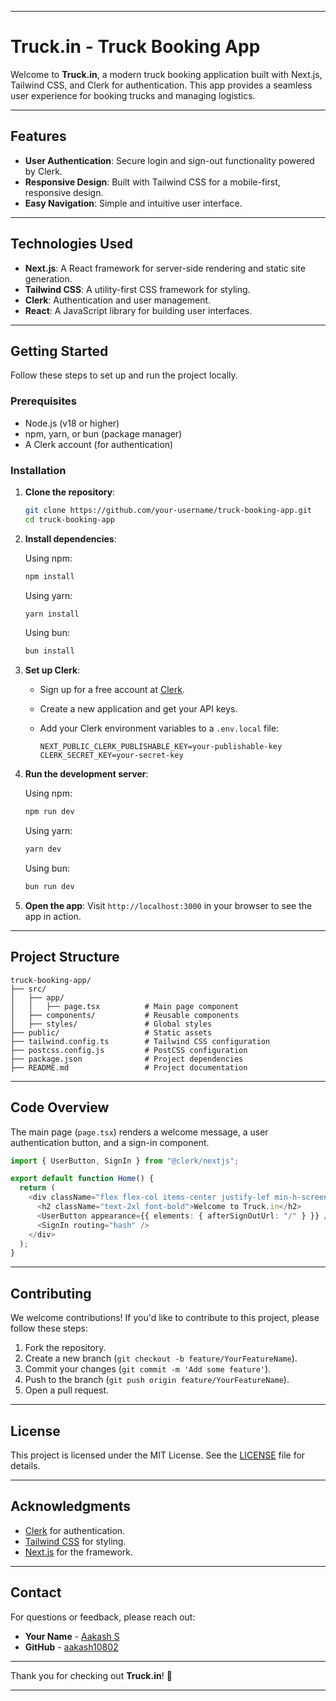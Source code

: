 
---

# Truck.in - Truck Booking App

Welcome to **Truck.in**, a modern truck booking application built with Next.js, Tailwind CSS, and Clerk for authentication. This app provides a seamless user experience for booking trucks and managing logistics.



---

## Features

- **User Authentication**: Secure login and sign-out functionality powered by Clerk.
- **Responsive Design**: Built with Tailwind CSS for a mobile-first, responsive design.
- **Easy Navigation**: Simple and intuitive user interface.

---

## Technologies Used

- **Next.js**: A React framework for server-side rendering and static site generation.
- **Tailwind CSS**: A utility-first CSS framework for styling.
- **Clerk**: Authentication and user management.
- **React**: A JavaScript library for building user interfaces.

---

## Getting Started

Follow these steps to set up and run the project locally.

### Prerequisites

- Node.js (v18 or higher)
- npm, yarn, or bun (package manager)
- A Clerk account (for authentication)

### Installation

1. **Clone the repository**:

   ```bash
   git clone https://github.com/your-username/truck-booking-app.git
   cd truck-booking-app
   ```

2. **Install dependencies**:

   Using npm:

   ```bash
   npm install
   ```

   Using yarn:

   ```bash
   yarn install
   ```

   Using bun:

   ```bash
   bun install
   ```

3. **Set up Clerk**:
   - Sign up for a free account at [Clerk](https://clerk.dev/).
   - Create a new application and get your API keys.
   - Add your Clerk environment variables to a `.env.local` file:

     ```env
     NEXT_PUBLIC_CLERK_PUBLISHABLE_KEY=your-publishable-key
     CLERK_SECRET_KEY=your-secret-key
     ```

4. **Run the development server**:

   Using npm:

   ```bash
   npm run dev
   ```

   Using yarn:

   ```bash
   yarn dev
   ```

   Using bun:

   ```bash
   bun run dev
   ```

5. **Open the app**:
   Visit `http://localhost:3000` in your browser to see the app in action.

---

## Project Structure

```
truck-booking-app/
├── src/
│   ├── app/
│   │   ├── page.tsx          # Main page component
│   ├── components/           # Reusable components
│   ├── styles/               # Global styles
├── public/                   # Static assets
├── tailwind.config.ts        # Tailwind CSS configuration
├── postcss.config.js         # PostCSS configuration
├── package.json              # Project dependencies
├── README.md                 # Project documentation
```

---

## Code Overview

The main page (`page.tsx`) renders a welcome message, a user authentication button, and a sign-in component.

```typescript
import { UserButton, SignIn } from "@clerk/nextjs";

export default function Home() {
  return (
    <div className="flex flex-col items-center justify-lef min-h-screen">
      <h2 className="text-2xl font-bold">Welcome to Truck.in</h2>
      <UserButton appearance={{ elements: { afterSignOutUrl: "/" } }} />
      <SignIn routing="hash" />
    </div>
  );
}
```

---

## Contributing

We welcome contributions! If you'd like to contribute to this project, please follow these steps:

1. Fork the repository.
2. Create a new branch (`git checkout -b feature/YourFeatureName`).
3. Commit your changes (`git commit -m 'Add some feature'`).
4. Push to the branch (`git push origin feature/YourFeatureName`).
5. Open a pull request.

---

## License

This project is licensed under the MIT License. See the [LICENSE](LICENSE) file for details.

---

## Acknowledgments

- [Clerk](https://clerk.dev/) for authentication.
- [Tailwind CSS](https://tailwindcss.com/) for styling.
- [Next.js](https://nextjs.org/) for the framework.

---

## Contact

For questions or feedback, please reach out:

- **Your Name** - [Aakash S](mailto:aakashpc123@gmail.com)
- **GitHub** - [aakash10802](https://github.com/aakash10802)

---

Thank you for checking out **Truck.in**! 🚚

---

